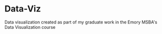 # Data-Viz
Data visualization created as part of my graduate work in the Emory MSBA's Data Visualization course
